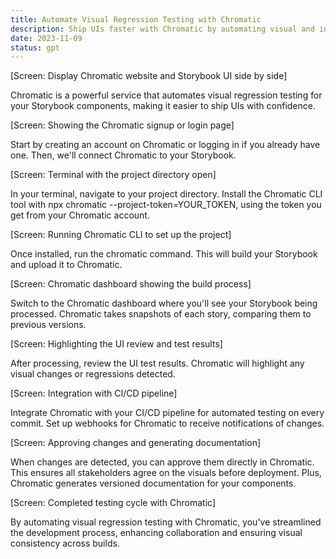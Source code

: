 ```yaml
---
title: Automate Visual Regression Testing with Chromatic
description: Ship UIs faster with Chromatic by automating visual and interaction tests for Storybook. Learn to connect CI/CD, streamlining stakeholder sign-off and generating versioned component documentation.
date: 2023-11-09
status: gpt
---
```


[Screen: Display Chromatic website and Storybook UI side by side]

Chromatic is a powerful service that automates visual regression testing for your Storybook components, making it easier to ship UIs with confidence.

[Screen: Showing the Chromatic signup or login page]

Start by creating an account on Chromatic or logging in if you already have one. Then, we'll connect Chromatic to your Storybook.

[Screen: Terminal with the project directory open]

In your terminal, navigate to your project directory. Install the Chromatic CLI tool with npx chromatic --project-token=YOUR_TOKEN, using the token you get from your Chromatic account.

[Screen: Running Chromatic CLI to set up the project]

Once installed, run the chromatic command. This will build your Storybook and upload it to Chromatic.

[Screen: Chromatic dashboard showing the build process]

Switch to the Chromatic dashboard where you'll see your Storybook being processed. Chromatic takes snapshots of each story, comparing them to previous versions.

[Screen: Highlighting the UI review and test results]

After processing, review the UI test results. Chromatic will highlight any visual changes or regressions detected.

[Screen: Integration with CI/CD pipeline]

Integrate Chromatic with your CI/CD pipeline for automated testing on every commit. Set up webhooks for Chromatic to receive notifications of changes.

[Screen: Approving changes and generating documentation]

When changes are detected, you can approve them directly in Chromatic. This ensures all stakeholders agree on the visuals before deployment. Plus, Chromatic generates versioned documentation for your components.

[Screen: Completed testing cycle with Chromatic]

By automating visual regression testing with Chromatic, you've streamlined the development process, enhancing collaboration and ensuring visual consistency across builds.
